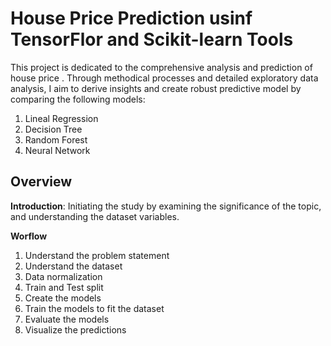 # House Price Prediction usinf TensorFlor and Scikit-learn Tools

This project is dedicated to the comprehensive analysis and prediction of house price . Through methodical processes and detailed exploratory data analysis, I aim to derive insights and create robust predictive model by comparing the following models:

1. Lineal Regression
2. Decision Tree
3. Random Forest
4. Neural Network

## Overview

**Introduction**: 
Initiating the study by examining the significance of the topic, and understanding the dataset variables.

**Worflow**

1. Understand the problem statement
2. Understand the dataset
3. Data normalization
4. Train and Test split
5. Create the models
6. Train the models to fit the dataset
7. Evaluate the models
8. Visualize the predictions